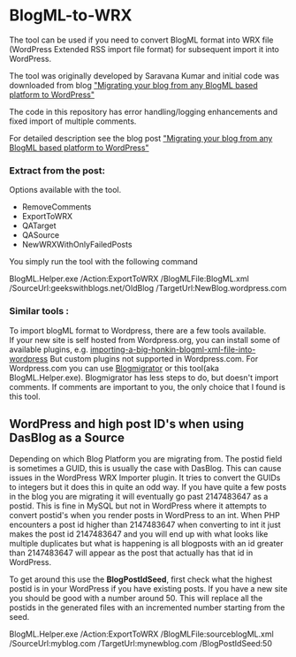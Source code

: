 # BlogML-to-WRX
The tool can be used if you need to convert BlogML format into WRX file (WordPress Extended RSS import file format) for subsequent import it into WordPress.

The tool was originally developed by Saravana Kumar and initial code was downloaded from blog ["Migrating your blog from any BlogML based platform to WordPress"](http://blogs.biztalk360.com/migrating-your-blog-from-any-blogml-based-platform-to-wordpress-2/)

The code in this repository has error handling/logging enhancements and fixed import of multiple comments.


For detailed description see the blog post ["Migrating your blog from any BlogML based platform to WordPress"](http://blogs.biztalk360.com/migrating-your-blog-from-any-blogml-based-platform-to-wordpress-2/)

### Extract from the post:

Options available with the tool.  
  * RemoveComments  
  * ExportToWRX  
  * QATarget  
  * QASource  
  * NewWRXWithOnlyFailedPosts  

You simply run the tool with the following command

BlogML.Helper.exe /Action:ExportToWRX /BlogMLFile:BlogML.xml /SourceUrl:geekswithblogs.net/OldBlog /TargetUrl:NewBlog.wordpress.com

### Similar tools :
To import blogML format to Wordpress, there are a few tools available.  
If your new site is self hosted from Wordpress.org, you can install some of available plugins, e.g. [importing-a-big-honkin-blogml-xml-file-into-wordpress](http://nixmash.com/on-wordpress/importing-a-big-honkin-blogml-xml-file-into-wordpress/)
But custom plugins not supported in Wordpress.com. For Wordpress.com you can use 
[Blogmigrator](https://github.com/Dillie-O/blogmigrator ) or this tool(aka BlogML.Helper.exe).
Blogmigrator has less steps to do, but doesn't import comments. If comments are important to you, the only choice that I found is this tool.

## WordPress and high post ID's when using DasBlog as a Source
Depending on which Blog Platform you are migrating from. The postid field is sometimes a GUID, this is usually the case with DasBlog. This can cause issues in the WordPress WRX Importer plugin. It tries to convert the GUIDs to integers but it does this in quite an odd way. If you have quite a few posts in the blog you are migrating it will eventually go past 2147483647 as a postid. This is fine in MySQL but not in WordPress where it attempts to convert postid's when you render posts in WordPress to an int. When PHP encounters a post id higher than 2147483647 when converting to int it just makes the post id 2147483647 and you will end up with what looks like multiple duplicates but what is happening is all blogposts with an id greater than 2147483647 will appear as the post that actually has that id in WordPress. 

To get around this use the **BlogPostIdSeed**, first check what the highest postid is in your WordPress if you have existing posts. If you have a new site you should be good with a number around 50. This will replace all the postids in the generated files with an incremented number starting from the seed.

BlogML.Helper.exe /Action:ExportToWRX /BlogMLFile:sourceblogML.xml /SourceUrl:myblog.com /TargetUrl:mynewblog.com /BlogPostIdSeed:50
